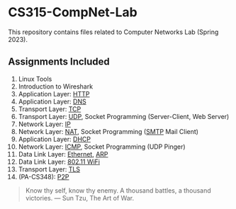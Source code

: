 # CS315-CompNet-Lab
This repository contains files related to Computer Networks Lab (Spring 2023).

## Assignments Included
1. Linux Tools
2. Introduction to Wireshark
3. Application Layer: [HTTP](https://github.com/Whitelisted2/CS315-CompNet-Lab/tree/main/Assignment%2003 "HyperText Transfer Protocol")
4. Application Layer: [DNS](https://github.com/Whitelisted2/CS315-CompNet-Lab/tree/main/Assignment%2004 "Domain Name Server")
5. Transport Layer: [TCP](https://github.com/Whitelisted2/CS315-CompNet-Lab/tree/main/Assignment%2005 "Transmission Control Protocol")
6. Transport Layer: [UDP](https://github.com/Whitelisted2/CS315-CompNet-Lab/tree/main/Assignment%2006 "User Datagram Protocol"), Socket Programming (Server-Client, Web Server)
7. Network Layer: [IP](https://github.com/Whitelisted2/CS315-CompNet-Lab/tree/main/Assignment%2007 "Internet Protocol")
8. Network Layer: [NAT](https://github.com/Whitelisted2/CS315-CompNet-Lab/tree/main/Assignment%2008 "Network Address Translation"), Socket Programming ([SMTP](https://github.com/Whitelisted2/CS315-CompNet-Lab/tree/main/Assignment%2008 "Simple Mail Transfer Protocol") Mail Client)
9. Application Layer: [DHCP](https://github.com/Whitelisted2/CS315-CompNet-Lab/tree/main/Assignment%2009 "Dynamic Host Configuration Protocol")
10. Network Layer: [ICMP](https://github.com/Whitelisted2/CS315-CompNet-Lab/tree/main/Assignment%2010 "Internet Control Message Protocol"), Socket Programming (UDP Pinger)
11. Data Link Layer: [Ethernet](https://github.com/Whitelisted2/CS315-CompNet-Lab/tree/main/Assignment%2011 "Ethernet"), [ARP](https://github.com/Whitelisted2/CS315-CompNet-Lab/tree/main/Assignment%2011 "Address Resolution Protocol")
12. Data Link Layer: [802.11 WiFi](https://github.com/Whitelisted2/CS315-CompNet-Lab/tree/main/Assignment%2012 "Wireless Fidelity")
13. Transport Layer: [TLS](https://github.com/Whitelisted2/CS315-CompNet-Lab/tree/main/Assignment%2013 "Transport Layer Security")
14. (PA-CS348): [P2P](https://github.com/Whitelisted2/CS315-CompNet-Lab/tree/main/CS348%20Assignment "Peer-to-Peer")

> Know thy self, know thy enemy. A thousand battles, a thousand victories. ― Sun Tzu, The Art of War.
